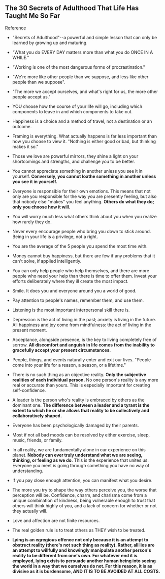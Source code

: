 ## The 30 Secrets of Adulthood That Life Has Taught Me So Far
[Reference](http://www.becomingasuperhuman.com/30-secrets-adulthood-life-taught-far/)

- "Secrets of Adulthood"--a powerful and simple lesson that can only be learned by growing up and maturing.
- "What you do EVERY DAY matters more than what you do ONCE IN A WHILE."
- "Working is one of the most dangerous forms of procrastination."
- "We're more like other people than we suppose, and less like other people than we suppose".
- "The more we accept ourselves, and what's right for us, the more other people accept us."

- YOU choose how the course of your life will go, including which components to leave in and which components to take out.
- Happiness is a choice and a method of travel, not a destination or an outcome.
- Framing is everything. What actually happens is far less important than how you choose to view it. "Nothing is either good or bad, but thinking makes it so."
- Those we love are powerful mirrors, they shine a light on your shortcomings and strengths, and challenge you to be better.
- You cannot appreciate something in another unless you see it in yourself. **Conversely, you cannot loathe something in another unless you see it in yourself.**
- Everyone is responsible for their own emotions. This means that not only are you responsible for the way you are presently feeling, but also that nobody else "makes" you feel anything. **Others do what they do; only you choose how it will.**
- You will worry much less what others think about you when you realize how rarely they do.
- Never every encourage people who bring you down to stick around. Being in your life is a privilege, not a right.
- You are the average of the 5 people you spend the most time with.
- Money cannot buy happiness, but there are few if any problems that it can't solve, if applied intelligently.
- You can only help people who help themselves, and there are more people who need your help than there is time to offer them. Invest your efforts deliberately where they ill create the most impact.
- Smile. It does you and everyone around you a world of good.
- Pay attention to people's names, remember them, and use them.
- Listening is the most important interpersonal skill there is.
- Depression is the act of living in the past; anxiety is living in the future. All happiness and joy come from mindfulness: the act of living in the present moment.
- Acceptance, alongside presence, is the key to living completely free of sorrow. **All discomfort and anguish in life comes from the inability to gracefully accept your present circumstances.**
- People, things, and events naturally enter and exit our lives. "People come into your life for a reason, a season, or a lifetime."
- There is no such thing as an objective reality. **Only the subjective realities of each individual person.** No one person's reality is any more real or accurate than yours. This is especially important for creating self-confidence.
- A leader is the person who's reality is embraced by others as the dominant one. **The difference between a leader and a tyrant is the extent to which he or she allows that reality to be collectively and collaboratively shaped.**
- Everyone has been psychologically damaged by their parents.
- Most if not all bad moods can be resolved by either exercise, sleep, music, friends, or family.
- In all reality, we are fundamentally alone in our experience on this planet. **Nobody can ever truly understand what we are seeing, thinking, or feeling as we do.** This is the experience that unites us. Everyone you meet is going through something you have no way of understanding.
- If you pay close enough attention, you can manifest what you desire.
- The more you try to shape the way others perceive you, the worse that perception will be. Confidence, charm, and charisma come from a unique combination of kindness, being vulnerable enough to trust that others will think highly of you, and a lack of concern for whether or not they actually will.
- Love and affection are not finite resources.
- The real golden rule is to treat others as THEY wish to be treated.
- **Lying is an egregious offence not only because it is an attempt to obstruct reality (there's not such thing as reality). Rather, all lies are an attempt to willfully and knowingly manipulate another person's reality to be different from one's own. For whatever end it is employed, lying exists to persuade another human being into seeing the world in a way that we ourselves do not. For this reason, it is as divisive as it is burdensome, AND IT IS TO BE AVOIDED AT ALL COSTS.**

